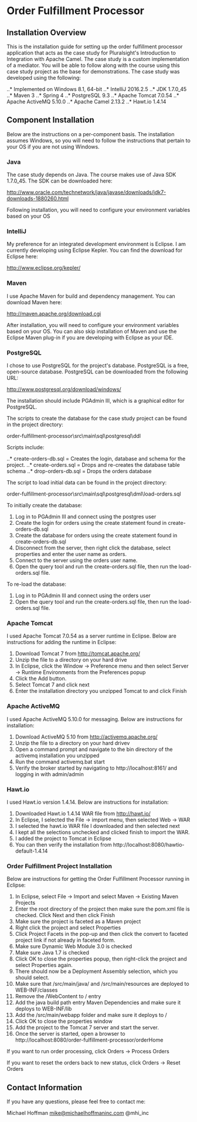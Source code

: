 # Order Fulfillment Processor

## Installation Overview

This is the installation guide for setting up the order fulfillment processor application that acts as the case study for 
Pluralsight's Introduction to Integration with Apache Camel. The case study is a custom implementation of a mediator. You 
will be able to follow along with the course using this case study project as the base for demonstrations. The case study 
was developed using the following:

..* Implemented on Windows 8.1, 64-bit
..* IntelliJ 2016.2.5
..* JDK 1.7.0_45
..* Maven 3
..* Spring 4
..* PostgreSQL 9.3
..* Apache Tomcat 7.0.54
..* Apache ActiveMQ 5.10.0
..* Apache Camel 2.13.2
..* Hawt.io 1.4.14

## Component Installation

Below are the instructions on a per-component basis. The installation assumes Windows, so you will need to follow the instructions 
that pertain to your OS if you are not using Windows.

### Java

The case study depends on Java. The course makes use of Java SDK 1.7.0_45. The SDK can be downloaded here:

   http://www.oracle.com/technetwork/java/javase/downloads/jdk7-downloads-1880260.html

Following installation, you will need to configure your environment variables based on your OS

### IntelliJ

My preference for an integrated development environment is Eclipse. I am currently developing using Eclipse Kepler. You can 
find the download for Eclipse here:

   http://www.eclipse.org/kepler/

### Maven

I use Apache Maven for build and dependency management. You can download Maven here:

   http://maven.apache.org/download.cgi

After installation, you will need to configure your environment variables based on your OS. You can also skip installation of 
Maven and use the Eclipse Maven plug-in if you are developing with Eclipse as your IDE.

### PostgreSQL

I chose to use PostgreSQL for the project's database. PostgreSQL is a free, open-source database. PostgreSQL can be 
downloaded from the following URL:

   http://www.postgresql.org/download/windows/

The installation should include PGAdmin III, which is a graphical editor for PostgreSQL.

The scripts to create the database for the case study project can be found in the project directory:

   order-fulfillment-processor\src\main\sql\postgresql\ddl

Scripts include:

..* create-orders-db.sql = Creates the login, database and schema for the project.
..* create-orders.sql = Drops and re-creates the database table schema
..* drop-orders-db.sql = Drops the orders database

The script to load initial data can be found in the project directory:

   order-fulfillment-processor\src\main\sql\postgresql\dml\load-orders.sql
	
To initially create the database:

1. Log in to PGAdmin III and connect using the postgres user
2. Create the login for orders using the create statement found in create-orders-db.sql
3. Create the database for orders using the create statement found in create-orders-db.sql
4. Disconnect from the server, then right click the database, select properties and enter the user name as orders.
5. Connect to the server using the orders user name. 
6. Open the query tool and run the create-orders.sql file, then run the load-orders.sql file.

To re-load the database:

1. Log in to PGAdmin III and connect using the orders user
2. Open the query tool and run the create-orders.sql file, then run the load-orders.sql file.
	
### Apache Tomcat

I used Apache Tomcat 7.0.54 as a server runtime in Eclipse. Below are instructions for adding the runtime in Eclipse:

1. Download Tomcat 7 from http://tomcat.apache.org/
2. Unzip the file to a directory on your hard drive
3. In Eclipse, click the Window -> Preference menu and then select Server -> Runtime Environments from the Preferences popup
4. Click the Add button.
5. Select Tomcat 7 and click next
6. Enter the installation directory you unzipped Tomcat to and click Finish

### Apache ActiveMQ

I used Apache ActiveMQ 5.10.0 for messaging. Below are instructions for installation:

1. Download ActiveMQ 5.10 from http://activemq.apache.org/
2. Unzip the file to a directory on your hard drivev
3. Open a command prompt and navigate to the bin directory of the activemq installation you unzipped
4. Run the command activemq.bat start
5. Verify the broker started by navigating to http://localhost:8161/ and logging in with admin/admin

### Hawt.io

I used Hawt.io version 1.4.14. Below are instructions for installation:

1. Downloaded Hawt.io 1.4.14 WAR file from http://hawt.io/
2. In Eclipse, I selected the File -> import menu, then selected Web -> WAR
3. I selected the hawt.io WAR file I downloaded and then selected next
4. I kept all the selections unchecked and clicked finish to import the WAR.
5. I added the project to Tomcat in Eclipse
6. You can then verify the installation from http://localhost:8080/hawtio-default-1.4.14

### Order Fulfillment Project Installation

Below are instructions for getting the Order Fulfillment Processor running in Eclipse:

1. In Eclipse, select File -> Import and select Maven -> Existing Maven Projects
2. Enter the root directory of the project then make sure the pom.xml file is checked. Click Next and then click Finish
3. Make sure the project is faceted as a Maven project
4. Right click the project and select Properties
5. Click Project Facets in the pop-up and then click the convert to faceted project link if not already in faceted form.
6. Make sure Dynamic Web Module 3.0 is checked
7. Make sure Java 1.7 is checked
8. Click OK to close the properties popup, then right-click the project and select Properties again. 
9. There should now be a Deployment Assembly selection, which you should select.
10. Make sure that /src/main/java/ and /src/main/resources are deployed to WEB-INF/classes
11. Remove the /WebContent to / entry
12. Add the java build path entry Maven Dependencies and make sure it deploys to WEB-INF/lib
13. Add the /src/main/webapp folder and make sure it deploys to /
14. Click OK to close the properties window
15. Add the project to the Tomcat 7 server and start the server.
16. Once the server is started, open a browser to http://localhost:8080/order-fulfillment-processor/orderHome

If you want to run order processing, click Orders -> Process Orders

If you want to reset the orders back to new status, click Orders -> Reset Orders

## Contact Information

If you have any questions, please feel free to contact me:

Michael Hoffman
mike@michaelhoffmaninc.com
@mhi_inc